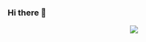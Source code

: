 ### Hi there 👋
<p align="center">
  <a href="https://skillicons.dev">
    <img src="https://skillicons.dev/icons?i=php,python,javascript,typescript,c,c#,css,html,docker" />
  </a>
</p>

<!--
**glueshen/glueshen** is a ✨ _special_ ✨ repository because its `README.md` (this file) appears on your GitHub profile.

Here are some ideas to get you started:

- 🔭 I’m currently working on ...
- 🌱 I’m currently learning ...
- 👯 I’m looking to collaborate on ...
- 🤔 I’m looking for help with ...
- 💬 Ask me about ...
- 📫 How to reach me: ...
- 😄 Pronouns: ...
- ⚡ Fun fact: ...
-->
